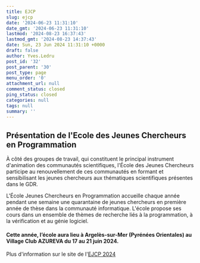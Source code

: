 ```yaml
---
title: EJCP
slug: ejcp
date: '2024-06-23 11:31:10'
date_gmt: '2024-06-23 11:31:10'
lastmod: '2024-08-23 16:37:43'
lastmod_gmt: '2024-08-23 14:37:43'
date: Sun, 23 Jun 2024 11:31:10 +0000
draft: false
author: Yves.Ledru
post_id: '32'
post_parent: '30'
post_type: page
menu_order: '0'
attachment_url: null
comment_status: closed
ping_status: closed
categories: null
tags: null
summary: ''
---
```


## **Présentation de l'Ecole des Jeunes Chercheurs en Programmation**

À côté des groupes de travail, qui constituent le principal instrument d'animation des communautés scientifiques, l'École des Jeunes Chercheurs participe au renouvellement de ces communautés en formant et sensibilisant les jeunes chercheurs aux  thématiques scientifiques présentes dans le GDR.  
  
L'École Jeunes Chercheurs en Programmation accueille chaque année pendant une semaine une quarantaine de jeunes chercheurs en première année de thèse dans la communauté informatique. L'école propose ses cours dans un ensemble de thèmes de recherche liés à la programmation, à la vérification et au génie logiciel.

#### Cette année,  l’école aura lieu à Argelès-sur-Mer (Pyrénées Orientales) au Village Club AZUREVA du 17 au 21 juin 2024.

Plus d'information sur le site de l'[EJCP 2024](https://gpl-ejcp.github.io/ejcp2024)
